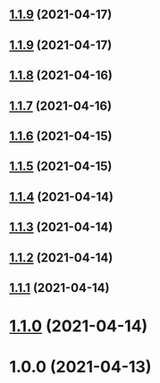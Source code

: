 ## [1.1.9](https://yymzy.github.com/yymzy/taro-ci/compare/v1.1.8...v1.1.9) (2021-04-17)

## [1.1.9](https://yymzy.github.com/yymzy/taro-ci/compare/v1.1.8...v1.1.9) (2021-04-17)

## [1.1.8](https://new.github.com/yymzy/taro-ci/compare/v1.1.7...v1.1.8) (2021-04-16)

## [1.1.7](https://new.github.com/yymzy/taro-ci/compare/v1.1.6...v1.1.7) (2021-04-16)

## [1.1.6](https://new.github.com/yymzy/taro-ci/compare/v1.1.4...v1.1.6) (2021-04-15)

## [1.1.5](https://new.github.com/yymzy/taro-ci/compare/v1.1.4...v1.1.5) (2021-04-15)

## [1.1.4](https://new.github.com/yymzy/taro-ci/compare/v1.1.3...v1.1.4) (2021-04-14)

## [1.1.3](https://new.github.com/yymzy/taro-ci/compare/v1.1.2...v1.1.3) (2021-04-14)

## [1.1.2](https://new.github.com/yymzy/taro-ci/compare/v1.1.1...v1.1.2) (2021-04-14)

## [1.1.1](https://new.github.com/yymzy/taro-ci/compare/v1.1.0...v1.1.1) (2021-04-14)

# [1.1.0](https://new.github.com/yymzy/taro-ci/compare/v1.0.0...v1.1.0) (2021-04-14)

# 1.0.0 (2021-04-13)
